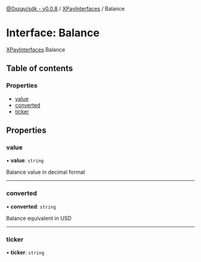 [@0xpay/sdk - v0.0.8](../README.md) / [XPayInterfaces](../modules/XPayInterfaces.md) / Balance

# Interface: Balance

[XPayInterfaces](../modules/XPayInterfaces.md).Balance

## Table of contents

### Properties

- [value](XPayInterfaces.Balance.md#value)
- [converted](XPayInterfaces.Balance.md#converted)
- [ticker](XPayInterfaces.Balance.md#ticker)

## Properties

### value

• **value**: `string`

Balance value in decimal format

___

### converted

• **converted**: `string`

Balance equivalent in USD

___

### ticker

• **ticker**: `string`
